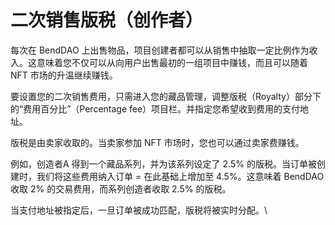 # 二次销售版税（创作者）

每次在 BendDAO 上出售物品，项目创建者都可以从销售中抽取一定比例作为收入。这意味着您不仅可以从向用户出售最初的一组项目中赚钱，而且可以随着 NFT 市场的升温继续赚钱。

要设置您的二次销售费用，只需进入您的藏品管理，调整版税（Royalty）部分下的“费用百分比”（Percentage fee）项目栏。并指定您希望收到费用的支付地址。

版税是由卖家收取的。当卖家参加 NFT 市场时，您也可以通过卖家费赚钱。

例如，创造者A 得到一个藏品系列，并为该系列设定了 2.5% 的版税。当订单被创建时，我们将这些费用纳入订单 = 在此基础上增加至 4.5%。这意味着 BendDAO 收取 2% 的交易费用，而系列创造者收取 2.5% 的版税。

当支付地址被指定后，一旦订单被成功匹配，版税将被实时分配。\
